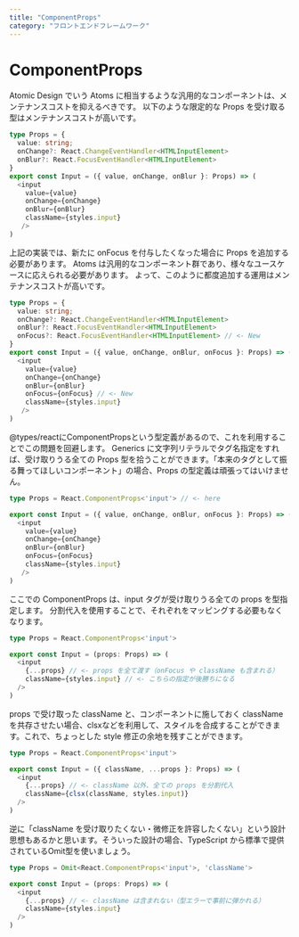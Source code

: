 ```yaml
---
title: "ComponentProps"
category: "フロントエンドフレームワーク"
---
```


# ComponentProps

Atomic Design でいう Atoms に相当するような汎用的なコンポーネントは、メンテナンスコストを抑えるべきです。
以下のような限定的な Props を受け取る型はメンテナンスコストが高いです。

```TypeScript
type Props = {
  value: string;
  onChange?: React.ChangeEventHandler<HTMLInputElement>
  onBlur?: React.FocusEventHandler<HTMLInputElement>
}
export const Input = ({ value, onChange, onBlur }: Props) => (
  <input
    value={value}
    onChange={onChange}
    onBlur={onBlur}
    className={styles.input}
   />
)
```
上記の実装では、新たに onFocus を付与したくなった場合に Props を追加する必要があります。
Atoms は汎用的なコンポーネント群であり、様々なユースケースに応えられる必要があります。
よって、このように都度追加する運用はメンテナンスコストが高いです。
```TypeScript
type Props = {
  value: string;
  onChange?: React.ChangeEventHandler<HTMLInputElement>
  onBlur?: React.FocusEventHandler<HTMLInputElement>
  onFocus?: React.FocusEventHandler<HTMLInputElement> // <- New
}
export const Input = ({ value, onChange, onBlur, onFocus }: Props) => (
  <input
    value={value}
    onChange={onChange}
    onBlur={onBlur}
    onFocus={onFocus} // <- New
    className={styles.input}
   />
)
```
@types/reactにComponentPropsという型定義があるので、これを利用することでこの問題を回避します。
Generics に文字列リテラルでタグ名指定をすれば、受け取りうる全ての Props 型を拾うことができます。「本来のタグとして振る舞ってほしいコンポーネント」の場合、Props の型定義は頑張ってはいけません。
```TypeScript
type Props = React.ComponentProps<'input'> // <- here

export const Input = ({ value, onChange, onBlur, onFocus }: Props) => (
  <input
    value={value}
    onChange={onChange}
    onBlur={onBlur}
    onFocus={onFocus}
    className={styles.input}
   />
)
```
ここでの ComponentProps は、input タグが受け取りうる全ての props を型指定します。
分割代入を使用することで、それぞれをマッピングする必要もなくなります。
```TypeScript
type Props = React.ComponentProps<'input'>

export const Input = (props: Props) => (
  <input
    {...props} // <- props を全て渡す（onFocus や className も含まれる）
    className={styles.input} // <- こちらの指定が後勝ちになる
  />
)
```
props で受け取った className と、コンポーネントに施しておく className を共存させたい場合、clsxなどを利用して、スタイルを合成することができます。これで、ちょっとした style 修正の余地を残すことができます。
```TypeScript
type Props = React.ComponentProps<'input'>

export const Input = ({ className, ...props }: Props) => (
  <input
    {...props} // <- className 以外、全ての props を分割代入
    className={clsx(className, styles.input)}
  />
)
```
逆に「className を受け取りたくない・微修正を許容したくない」という設計思想もあるかと思います。そういった設計の場合、TypeScript から標準で提供されているOmit型を使いましょう。
```TypeScript
type Props = Omit<React.ComponentProps<'input'>, 'className'>

export const Input = (props: Props) => (
  <input
    {...props} // <- className は含まれない（型エラーで事前に弾かれる）
    className={styles.input}
  />
)
```